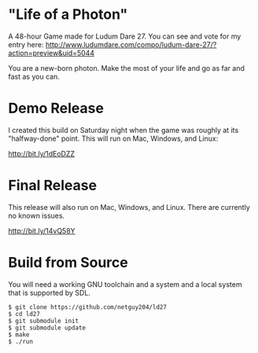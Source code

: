 # "Life of a Photon"

A 48-hour Game made for Ludum Dare 27. You can see and vote for my
entry here: http://www.ludumdare.com/compo/ludum-dare-27/?action=preview&uid=5044

You are a new-born photon. Make the most of your life and go as far
and fast as you can.


Demo Release
============

I created this build on Saturday night when the game was roughly at
its "halfway-done" point. This will run on Mac, Windows, and Linux:

http://bit.ly/1dEoDZZ

Final Release
=============

This release will also run on Mac, Windows, and Linux. There are
currently no known issues.

http://bit.ly/14vQ58Y

Build from Source
=================

You will need a working GNU toolchain and a system and a local system
that is supported by SDL.

    $ git clone https://github.com/netguy204/ld27
    $ cd ld27
    $ git submodule init
    $ git submodule update
    $ make
    $ ./run
